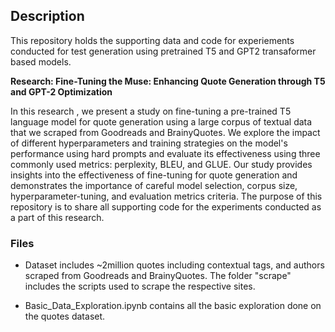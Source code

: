## Description 
This repository holds the supporting data and code for experiements conducted for test generation using pretrained T5 and GPT2 transaformer based models. 

**Research: Fine-Tuning the Muse: Enhancing Quote Generation through T5 and GPT-2 Optimization**

In this research , we present a study on fine-tuning a pre-trained T5 language model for quote generation using a large corpus of textual data that we scraped from Goodreads and BrainyQuotes. We explore the impact of different hyperparameters and training strategies on the model's performance using hard prompts and evaluate its effectiveness using three commonly used metrics: perplexity, BLEU, and GLUE. Our study provides insights into the effectiveness of fine-tuning for quote generation and demonstrates the importance of careful model selection, corpus size, hyperparameter-tuning, and evaluation metrics criteria. The purpose of this repository is to share all supporting code for the experiments conducted as a part of this research. 

### Files

- Dataset includes ~2million quotes including contextual tags, and authors scraped from Goodreads and BrainyQuotes. The folder "scrape" includes the scripts used to scrape the respective sites.

- Basic_Data_Exploration.ipynb contains all the basic exploration done on the quotes dataset.
